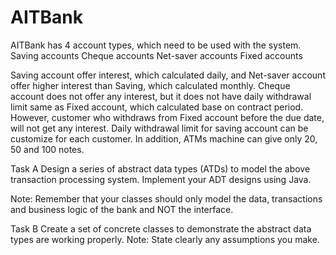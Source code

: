 # AITBank
AITBank has 4 account types, which need to be used with the system.
Saving accounts
Cheque accounts
Net-saver accounts
Fixed accounts

Saving account offer interest, which calculated daily, and Net-saver account offer higher interest than Saving, which calculated monthly. Cheque account does not offer any interest, but it does not have daily withdrawal limit same as Fixed account, which calculated base on contract period. However, customer who withdraws from Fixed account before the due date, will not get any interest. 
Daily withdrawal limit for saving account can be customize for each customer. 
In addition, ATMs machine can give only 20, 50 and 100 notes.

Task A
Design a series of abstract data types (ATDs) to model the above transaction processing system. Implement your ADT designs using Java.

Note: Remember that your classes should only model the data, transactions and business logic of the bank and NOT the interface.

Task B
Create a set of concrete classes to demonstrate the abstract data types are working properly. Note: State clearly any assumptions you make.
